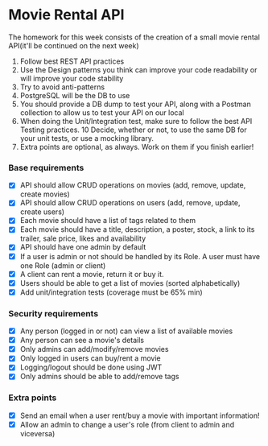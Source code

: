 # Movie Rental API

The homework for this week consists of the creation of a small movie rental API(it'll be continued on the next week)

1. Follow best REST API practices
2. Use the Design patterns you think can improve your code readability or will improve your code stability
3. Try to avoid anti-patterns
4. PostgreSQL will be the DB to use
5. You should provide a DB dump to test your API, along with a Postman collection to allow us to test your API on our local
6. When doing the Unit/Integration test, make sure to follow the best API Testing practices.
   10 Decide, whether or not, to use the same DB for your unit tests, or use a mocking library.
7. Extra points are optional, as always. Work on them if you finish earlier!

### Base requirements

- [x] API should allow CRUD operations on movies (add, remove, update, create movies)
- [x] API should allow CRUD operations on users (add, remove, update, create users)
- [x] Each movie should have a list of tags related to them
- [x] Each movie should have a title, description, a poster, stock, a link to its trailer, sale price, likes and availability
- [x] API should have one admin by default
- [x] If a user is admin or not should be handled by its Role. A user must have one Role (admin or client)
- [x] A client can rent a movie, return it or buy it.
- [x] Users should be able to get a list of movies (sorted alphabetically)
- [x] Add unit/integration tests (coverage must be 65% min)

### Security requirements

- [x] Any person (logged in or not) can view a list of available movies
- [x] Any person can see a movie's details
- [x] Only admins can add/modify/remove movies
- [x] Only logged in users can buy/rent a movie
- [x] Logging/logout should be done using JWT
- [x] Only admins should be able to add/remove tags

### Extra points

- [x] Send an email when a user rent/buy a movie with important information!
- [x] Allow an admin to change a user's role (from client to admin and viceversa)
